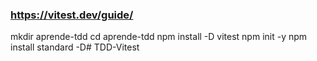 ### https://vitest.dev/guide/

mkdir aprende-tdd
cd aprende-tdd
npm install -D vitest
npm init -y
npm install standard -D# TDD-Vitest
